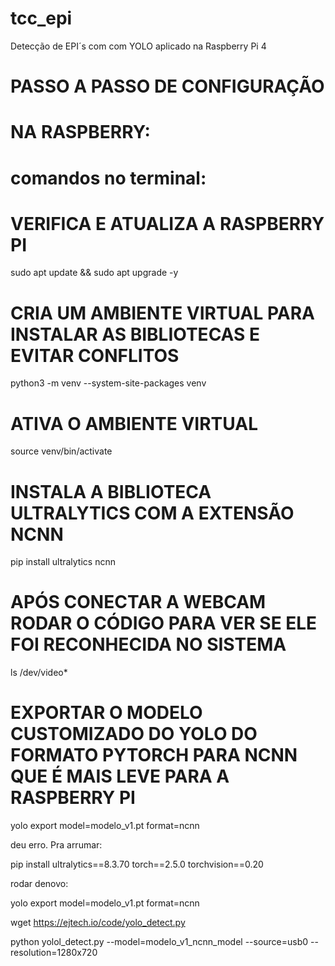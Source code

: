 # tcc_epi
Detecção de EPI´s com com YOLO aplicado na Raspberry Pi 4

# PASSO A PASSO DE CONFIGURAÇÃO

# NA RASPBERRY:

# comandos no terminal:

# VERIFICA E ATUALIZA A RASPBERRY PI
sudo apt update && sudo apt upgrade -y

# CRIA UM AMBIENTE VIRTUAL PARA INSTALAR AS BIBLIOTECAS E EVITAR CONFLITOS
python3 -m venv --system-site-packages venv

# ATIVA O AMBIENTE VIRTUAL
source venv/bin/activate

# INSTALA A BIBLIOTECA ULTRALYTICS COM A EXTENSÃO NCNN
pip install ultralytics ncnn

# APÓS CONECTAR A WEBCAM RODAR O CÓDIGO PARA VER SE ELE FOI RECONHECIDA NO SISTEMA
ls /dev/video*

# EXPORTAR O MODELO CUSTOMIZADO DO YOLO DO FORMATO PYTORCH PARA NCNN QUE É MAIS LEVE PARA A RASPBERRY PI
yolo export model=modelo_v1.pt format=ncnn

deu erro. Pra arrumar:

pip install ultralytics==8.3.70 torch==2.5.0 torchvision==0.20

rodar denovo:

yolo export model=modelo_v1.pt format=ncnn

wget https://ejtech.io/code/yolo_detect.py

python yolol_detect.py --model=modelo_v1_ncnn_model --source=usb0 --resolution=1280x720
